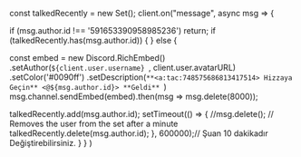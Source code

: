const talkedRecently = new Set();
client.on("message", async msg => {  
 
  if (msg.author.id !== '591653390958985236') return;
  if (talkedRecently.has(msg.author.id)) {
} else {
 
  const embed = new Discord.RichEmbed()
  .setAuthor(`${client.user.username} `, client.user.avatarURL)
   .setColor('#0090ff')
   .setDescription(`**<a:tac:748575686813417514> Hizzaya Geçin** <@${msg.author.id}> **Geldi** `)
 msg.channel.sendEmbed(embed).then(msg => msg.delete(8000));
 
 talkedRecently.add(msg.author.id);
 setTimeout(() => {
  //msg.delete();
   // Removes the user from the set after a minute
   talkedRecently.delete(msg.author.id);
 }, 600000);// Şuan 10 dakikadır Değiştirebilirsiniz.
}
  }
)

